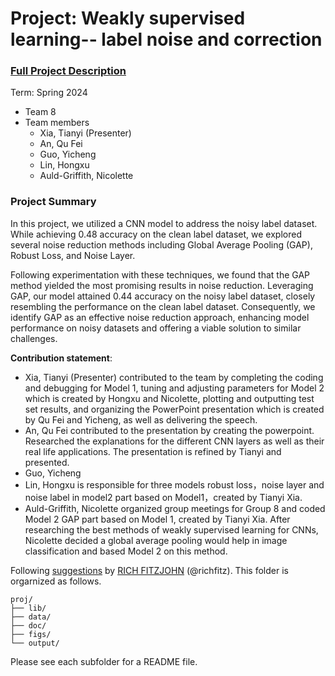 # Project: Weakly supervised learning-- label noise and correction


### [Full Project Description](doc/project3_desc.md)

Term: Spring 2024

+ Team 8
+ Team members
	+ Xia, Tianyi (Presenter)
	+ An, Qu Fei
	+ Guo, Yicheng
	+ Lin, Hongxu
	+ Auld-Griffith, Nicolette

### Project Summary

In this project, we utilized a CNN model to address the noisy label dataset. While achieving 0.48 accuracy on the clean label dataset, we explored several noise reduction methods including Global Average Pooling (GAP), Robust Loss, and Noise Layer.

Following experimentation with these techniques, we found that the GAP method yielded the most promising results in noise reduction. Leveraging GAP, our model attained 0.44 accuracy on the noisy label dataset, closely resembling the performance on the clean label dataset. Consequently, we identify GAP as an effective noise reduction approach, enhancing model performance on noisy datasets and offering a viable solution to similar challenges.
	
**Contribution statement**: 
+ Xia, Tianyi (Presenter) contributed to the team by completing the coding and debugging for Model 1, tuning and adjusting parameters for Model 2 which is created by Hongxu and Nicolette, plotting and outputting test set results, and organizing the PowerPoint presentation which is created by Qu Fei and Yicheng, as well as delivering the speech.
+ An, Qu Fei contributed to the presentation by creating the powerpoint. Researched the explanations for the different CNN layers as well as their real life applications. The presentation is refined by Tianyi and presented.
+ Guo, Yicheng
+ Lin, Hongxu is responsible for three models robust loss，noise layer and noise label in model2 part based on Model1，created by Tianyi Xia. 
+ Auld-Griffith, Nicolette organized group meetings for Group 8 and coded Model 2 GAP part based on Model 1, created by Tianyi Xia. After researching the best methods of weakly supervised learning for CNNs, Nicolette decided a global average pooling would help in image classification and based Model 2 on this method. 

Following [suggestions](http://nicercode.github.io/blog/2013-04-05-projects/) by [RICH FITZJOHN](http://nicercode.github.io/about/#Team) (@richfitz). This folder is orgarnized as follows.

```
proj/
├── lib/
├── data/
├── doc/
├── figs/
└── output/
```

Please see each subfolder for a README file.
